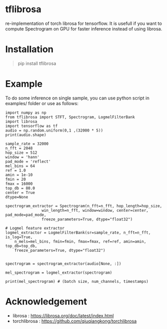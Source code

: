# tflibrosa
re-implementation of torch librosa for tensorflow. It is usefull if you want to compute Spectrogram on GPU for faster inference instead of using librosa.

# Installation 

> pip install tflibrosa

# Example

To do some inference on single sample, you can use python script in examples/ folder or use as follows:

```
import numpy as np 
from tflibrosa import STFT, Spectrogram, LogmelFilterBank
import librosa
import tensorflow as tf 
audio = np.random.uniform(0,1 ,(32000 * 5))
print(audio.shape)

sample_rate = 32000
n_fft = 2048
hop_size = 512
window = 'hann'
pad_mode = 'reflect'
mel_bins = 64
ref = 1.0
amin = 1e-10
fmin = 20
fmax = 16000 
top_db = 80.0
center = True 
dtype=None

spectrogram_extractor = Spectrogram(n_fft=n_fft, hop_length=hop_size, 
                win_length=n_fft, window=window, center=center, pad_mode=pad_mode, 
                freeze_parameters=True, dtype="float32")

# Logmel feature extractor
logmel_extractor = LogmelFilterBank(sr=sample_rate, n_fft=n_fft, is_log=True, 
    n_mels=mel_bins, fmin=fmin, fmax=fmax, ref=ref, amin=amin, top_db=top_db, 
    freeze_parameters=True, dtype="float32")


spectrogram = spectrogram_extractor(audio[None, :])

mel_spectrogram = logmel_extractor(spectrogram)

print(mel_spectrogram) # (batch size, num_channels, timestamps)
```


# Acknowledgement

- librosa : https://librosa.org/doc/latest/index.html
- torchlibrosa : https://github.com/qiuqiangkong/torchlibrosa 